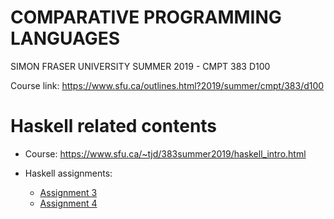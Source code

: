 # COMPARATIVE PROGRAMMING LANGUAGES

SIMON FRASER UNIVERSITY
SUMMER 2019 - CMPT 383 D100

Course link: https://www.sfu.ca/outlines.html?2019/summer/cmpt/383/d100

# Haskell related contents

-   Course: https://www.sfu.ca/~tjd/383summer2019/haskell_intro.html

-   Haskell assignments:
    -   [Assignment 3](https://www.sfu.ca/~tjd/383summer2019/a3.html)
    -   [Assignment 4](https://www.sfu.ca/~tjd/383summer2019/a4.html)
